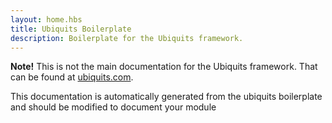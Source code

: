 ```yaml
---
layout: home.hbs
title: Ubiquits Boilerplate
description: Boilerplate for the Ubiquits framework.
---
```


**Note!** This is not the main documentation for the Ubiquits framework.
That can be found at [ubiquits.com](https://ubiquits.com).

This documentation is automatically generated from the ubiquits boilerplate and should be modified to document your module
